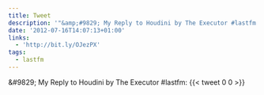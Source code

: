 ```yaml
---
title: Tweet
description: '"&amp;#9829; My Reply to Houdini by The Executor #lastfm: "'
date: '2012-07-16T14:07:13+01:00'
links:
  - 'http://bit.ly/OJezPX'
tags:
  - lastfm
---
```

&amp;#9829; My Reply to Houdini by The Executor #lastfm: 
      {{< tweet 0 0 >}}
    
